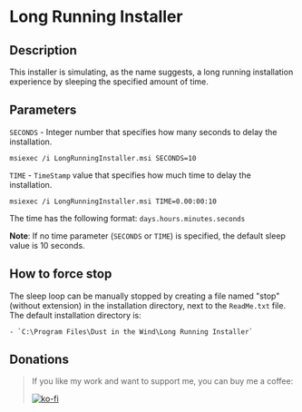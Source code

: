# Long Running Installer

## Description

This installer is simulating, as the name suggests, a long running installation experience by sleeping the specified amount of time.

## Parameters

`SECONDS` - Integer number that specifies how many seconds to delay the installation.

```
msiexec /i LongRunningInstaller.msi SECONDS=10
```

`TIME` - `TimeStamp` value that specifies how much time to delay the installation.

```
msiexec /i LongRunningInstaller.msi TIME=0.00:00:10
```

The time has the following format: `days.hours.minutes.seconds`

**Note**: If no time parameter (`SECONDS` or `TIME`) is specified, the default sleep value is 10 seconds.

## How to force stop

The sleep loop can be manually stopped by creating a file named "stop" (without extension) in the installation directory, next to the `ReadMe.txt` file.
The default installation directory is:

	- `C:\Program Files\Dust in the Wind\Long Running Installer`

## Donations

> If you like my work and want to support me, you can buy me a coffee:
>
> [![ko-fi](https://www.ko-fi.com/img/githubbutton_sm.svg)](https://ko-fi.com/Y8Y62EZ8H)

